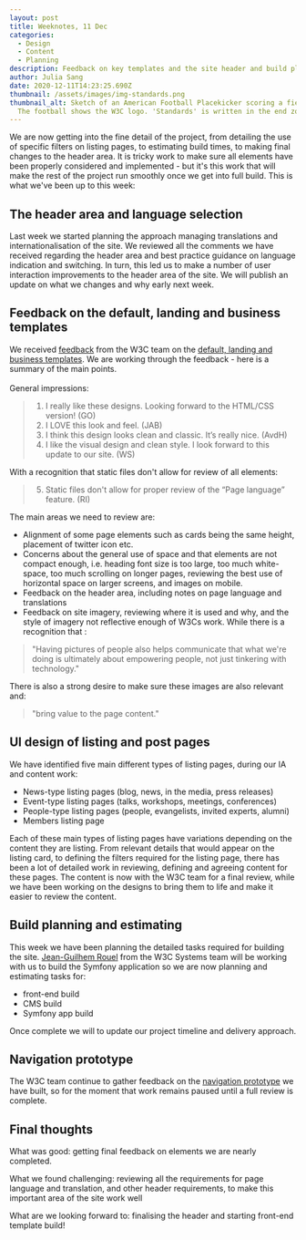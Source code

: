 ```yaml
---
layout: post
title: Weeknotes, 11 Dec
categories:
  - Design
  - Content
  - Planning
description: Feedback on key templates and the site header and build planning
author: Julia Sang
date: 2020-12-11T14:23:25.690Z
thumbnail: /assets/images/img-standards.png
thumbnail_alt: Sketch of an American Football Placekicker scoring a field goal.
  The football shows the W3C logo. 'Standards' is written in the end zone.
---
```

We are now getting into the fine detail of the project, from detailing the use of specific filters on listing pages, to estimating build times, to making final changes to the header area. It is tricky work to make sure all elements have been properly considered and implemented - but it's this work that will make the rest of the project run smoothly once we get into full build. This is what we've been up to this week: 

## The header area and language selection

Last week we started planning the approach managing translations and internationalisation of the site.  We reviewed all the comments we have received regarding the header area and best practice guidance on language indication and switching. In turn, this led us to make a number of user interaction improvements to the header area of the site. We will publish an update on what we changes and why early next week. 

## Feedback on the default, landing and business templates

We received [feedback](https://docs.google.com/document/d/1vtydrH1oOTB_cXVVNrhAvWdeM1kf9U0pWiyMP8qe4iY/edit?pli=1#heading=h.v560jtxujt35) from the W3C team on the [default, landing and business templates](/designs-for-the-default-landing-and-business-templates/). We are working through the feedback - here is a summary of the main points. \
\
General impressions: 

> 1. I really like these designs. Looking forward to the HTML/CSS version! (GO)
> 2. I LOVE this look and feel. (JAB)
> 3. I think this design looks clean and classic. It’s really nice. (AvdH)
> 4. I like the visual design and clean style. I look forward to this update to our site. (WS)

With a recognition that static files don't allow for review of all elements:

> 5. Static files don't allow for proper review of the “Page language” feature. (RI) 

The main areas we need to review are:

* Alignment of some page elements such as cards being the same height, placement of twitter icon etc. 
* Concerns about the general use of space and that elements are not compact enough, i.e. heading font size is too large, too much white-space, too much scrolling on longer pages, reviewing the best use of horizontal space on larger screens, and images on mobile.
* Feedback on the header area, including notes on page language and translations
* Feedback on site imagery, reviewing where it is used and why, and the style of imagery not reflective enough of W3Cs work. While there is a recognition that :

> "Having pictures of people also helps communicate that what we're doing is ultimately about empowering people, not just tinkering with technology."

There is also a strong desire to make sure these images are also relevant and:

> "bring value to the page content."

## UI design of listing and post pages

We have identified five main different types of listing pages, during our IA and content work:

* News-type listing pages (blog, news, in the media, press releases)
* Event-type listing pages (talks, workshops, meetings, conferences)
* People-type listing pages (people, evangelists, invited experts, alumni)
* Members listing page

Each of these main types of listing pages have variations depending on the content they are listing. From relevant details that would appear on the listing card, to defining the filters required for the listing page, there has been a lot of detailed work in reviewing, defining and agreeing content for these pages. The content is now with the W3C team for a final review, while we have been working on the designs to bring them to life and make it easier to review the content. 

## Build planning and estimating

This week we have been planning the detailed tasks required for building the site. [Jean-Guilhem Rouel](/about-w3c/#jean-guilhem-rouel-systems-team) from the W3C Systems team will be working with us to build the Symfony application so we are now planning and estimating tasks for:

* front-end build
* CMS build
* Symfony app build

Once complete we will to update our project timeline and delivery approach.  

## Navigation prototype

The W3C team continue to gather feedback on the [navigation prototype](/prototyping-the-main-navigation/) we have built, so for the moment that work remains paused until a full review is complete.

## Final thoughts

What was good: getting final feedback on elements we are nearly completed. 

What we found challenging: reviewing all the requirements for page language and translation, and other header requirements, to make this important area of the site work well  

What are we looking forward to: finalising the header and starting front-end template build!